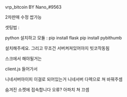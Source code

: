vrp_bitcoin BY Nano_#9563

2차판매 수정 쌉가능

셋팅법 : 

python 설치하고 
모듈 :
pip install flask 
pip install pybithumb

설치해주세요. 그리고 무조건 서버켜져있어야지 빗코작동됨

스크에서 해야될거는 

client.js 들어가서

니네서버아이피 이걸로 되어있는거 니네서버 다렉으로 쳐 바꿔주셈

숨겨진 소켓에 접속합니다 오류? 
아파치 쳐 끄셈

